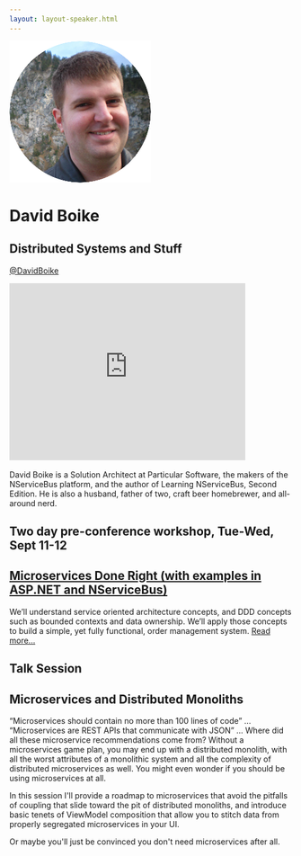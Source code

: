 ```yaml
---
layout: layout-speaker.html
---
```


<div class="container section featured-speaker">
  <div class="row">
    <div class="col-xs-12 col-sm-2 img-container">
      <img class="speaker-page-img" src="../img/speakers/David-Boike-ON.png">
    </div>
    <div class="col-xs-12 col-sm-10 copy-container">
      <h1 class="speaker-header">David Boike</h1>
      <h2 class="speaker-subtitle">Distributed Systems and Stuff</h2>
      <p class="copy"><a class="speaker-handle" href="https://twitter.com/DavidBoike" target="_blank">@DavidBoike</a></p>
      <div class="video-responsive">
        <iframe width="420" height="315" src="http://www.youtube.com/embed/aE-p0cfwTVU" frameborder="0" allowfullscreen></iframe>
      </div>
      <p class="copy"></p>
      <p class="copy">David Boike is a Solution Architect at Particular Software, the makers of the NServiceBus platform, and the author of Learning NServiceBus, Second Edition. He is also a husband, father of two, craft beer homebrewer, and all-around nerd.</p>
      <h2 class="speaker-subheader">Two day pre-conference workshop, Tue-Wed, Sept 11-12</h2>
      <h2 class="speaker-subheader"><a href="../workshops/microservices-done-right.html">Microservices Done Right (with examples in ASP.NET and NServiceBus)</a></h2>
      <p class="copy">We’ll understand service oriented architecture concepts, and DDD concepts such as bounded contexts and data ownership. We’ll apply those concepts to build a simple, yet fully functional, order management system. <a href="../workshops/microservices-done-right.html">Read more...</a></p>
      <h2 class="speaker-subheader">Talk Session</h2>
      <h2 class="speaker-subheader gold">Microservices and Distributed Monoliths</h2>
      <p class="copy">“Microservices should contain no more than 100 lines of code” … “Microservices are REST APIs that communicate with JSON” … Where did all these microservice recommendations come from? Without a microservices game plan, you may end up with a distributed monolith, with all the worst attributes of a monolithic system and all the complexity of distributed microservices as well. You might even wonder if you should be using microservices at all.</p>
      <p class="copy">In this session I'll provide a roadmap to microservices that avoid the pitfalls of coupling that slide toward the pit of distributed monoliths, and introduce basic tenets of ViewModel composition that allow you to stitch data from properly segregated microservices in your UI.</p>
      <p class="copy">Or maybe you'll just be convinced you don't need microservices after all.</p>
      <!--<a class="btn" href="https://ti.to/explore-ddd-conference/2017">Buy Tickets</a>-->
    </div>
  </div>
</div>